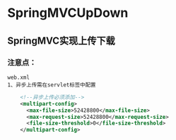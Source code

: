 # SpringMVCUpDown
## SpringMVC实现上传下载
### 注意点：
    web.xml
    1、异步上传需在servlet标签中配置
```xml
    <!--异步上传必须添加-->
    <multipart-config>
      <max-file-size>52428800</max-file-size>
      <max-request-size>52428800</max-request-size>
      <file-size-threshold>0</file-size-threshold>
    </multipart-config>
```
